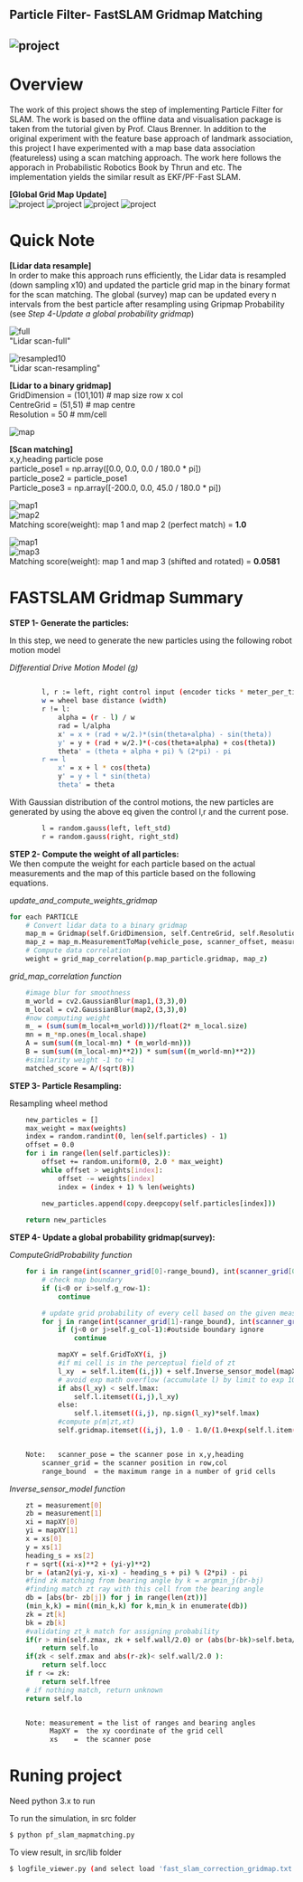 ## **Particle Filter- FastSLAM Gridmap Matching**
![project][image0]
---

[//]: # (Image References)
[image0]: ./images/result.png "result"
[image1]: ./images/Lidar_full.png "lidar full"
[image2]: ./images/Lidar_resample10.png "lidar resample"
[image3]: ./images/gridmap.png "grid1_2"
[image4]: ./images/gridmap3.png "grid3"
[image5]: ./images/Gridmap_Update/G0.png "global0" 
[image6]: ./images/Gridmap_Update/G4.png "global4" 
[image7]: ./images/Gridmap_Update/G10.png "global10" 
[image8]: ./images/Gridmap_Update/G13.png "global13" 



# **Overview**
The work of this project shows the step of implementing Particle Filter for SLAM. The work is based on the offline data and visualisation package is taken from the tutorial given by Prof. Claus Brenner. In addition to the original experiment with the feature base approach of landmark association, this project I have experimented with a map base data association (featureless) using a scan matching approach. The work here follows the apporach in Probabilistic Robotics Book by Thrun and etc. The implementation yields the similar result as EKF/PF-Fast SLAM. 

**[Global Grid Map Update]**  
![project][image5]
![project][image6]
![project][image7]
![project][image8]


# **Quick Note**
**[Lidar data resample]**  
In order to make this approach runs efficiently, the Lidar data is resampled (down sampling x10) and updated the particle grid map in the binary format for the scan matching. The global (survey) map can be updated every n intervals from the best particle after resampling using Gripmap Probability (see _Step 4-Update a global probability gridmap_)

![full][image1]  
					"Lidar scan-full"


![resampled10][image2]  
					"Lidar scan-resampling"

**[Lidar to a binary gridmap]**  
GridDimension = (101,101)	# map size row x col  
CentreGrid    = (51,51) 	# map centre  
Resolution    = 50		# mm/cell  

![map][image3]

**[Scan matching]**  
x,y,heading particle pose  
particle_pose1 = np.array([0.0, 0.0, 0.0 / 180.0 * pi])  
particle_pose2 = particle_pose1  
Particle_pose3 = np.array([-200.0, 0.0, 45.0 / 180.0 * pi])  

![map1][image3]  
![map2][image3]  
Matching score(weight): map 1 and map 2 (perfect match) = **1.0**
                


![map1][image3]  
![map3][image4]  
Matching score(weight): map 1 and map 3 (shifted and rotated) = **0.0581**
                	
# **FASTSLAM Gridmap Summary**

**STEP 1- Generate the particles:**  

In this step, we need to generate the new particles using the following robot motion model

_Differential Drive Motion Model (g)_
```sh
	
		l, r := left, right control input (encoder ticks * meter_per_tick)
		w = wheel base distance (width)
		r != l:
		    alpha = (r - l) / w
		    rad = l/alpha
		    x' = x + (rad + w/2.)*(sin(theta+alpha) - sin(theta))
		    y' = y + (rad + w/2.)*(-cos(theta+alpha) + cos(theta))
		    theta' = (theta + alpha + pi) % (2*pi) - pi
		r == l
		    x' = x + l * cos(theta)
		    y' = y + l * sin(theta)
		    theta' = theta

```

With Gaussian distribution of the control motions, the new particles are generated by using the above eq given the control l,r and the current pose.
```sh
		l = random.gauss(left, left_std)
		r = random.gauss(right, right_std)

```



**STEP 2- Compute the weight of all particles:**  
We then compute the weight for each particle based on the actual measurements and the map of this particle based on the following equations.

_update_and_compute_weights_gridmap_  
```sh
for each PARTICLE  
	# Convert lidar data to a binary gridmap
	map_m = Gridmap(self.GridDimension, self.CentreGrid, self.Resolution)
	map_z = map_m.MeasurementToMap(vehicle_pose, scanner_offset, measurement)
	# Compute data correlation
	weight = grid_map_correlation(p.map_particle.gridmap, map_z)
```	

_grid_map_correlation function_  
```sh
	#image blur for smoothness
	m_world = cv2.GaussianBlur(map1,(3,3),0)
	m_local = cv2.GaussianBlur(map2,(3,3),0)
	#now computing weight
	m_ = (sum(sum(m_local+m_world)))/float(2* m_local.size)
	mn = m_*np.ones(m_local.shape)
	A = sum(sum((m_local-mn) * (m_world-mn)))
	B = sum(sum((m_local-mn)**2)) * sum(sum((m_world-mn)**2))
	#similarity weight -1 to +1
	matched_score = A/(sqrt(B))

```



**STEP 3- Particle Resampling:**  

Resampling wheel method 
```sh
	new_particles = []
	max_weight = max(weights)
	index = random.randint(0, len(self.particles) - 1)
	offset = 0.0
	for i in range(len(self.particles)):
		offset += random.uniform(0, 2.0 * max_weight)
		while offset > weights[index]:
			offset -= weights[index]
			index = (index + 1) % len(weights)
			
		new_particles.append(copy.deepcopy(self.particles[index]))

	return new_particles
```

**STEP 4- Update a global probability gridmap(survey):**  

_ComputeGridProbability function_ 
```sh
	for i in range(int(scanner_grid[0]-range_bound), int(scanner_grid[0]+range_bound)):
		# check map boundary
		if (i<0 or i>self.g_row-1):
			continue

		# update grid probability of every cell based on the given measurement (lidar data points)
		for j in range(int(scanner_grid[1]-range_bound), int(scanner_grid[1]+range_bound)):
			if (j<0 or j>self.g_col-1):#outside boundary ignore
				continue

			mapXY = self.GridToXY(i, j)
			#if mi cell is in the perceptual field of zt
			l_xy  = self.l.item((i,j)) + self.Inverse_sensor_model(mapXY, scanner_pose, measurement) - self.lo	
			# avoid exp math overflow (accumulate l) by limit to exp 10
			if abs(l_xy) < self.lmax:
				self.l.itemset((i,j),l_xy)
			else:
				self.l.itemset((i,j), np.sign(l_xy)*self.lmax)
			#compute p(m|zt,xt)	
			self.gridmap.itemset((i,j), 1.0 - 1.0/(1.0+exp(self.l.item(i,j) )))


	Note:	scanner_pose = the scanner pose in x,y,heading
		scanner_grid = the scanner position in row,col 
		range_bound  = the maximum range in a number of grid cells 
```

	

_Inverse_sensor_model function_
```sh
	zt = measurement[0]
	zb = measurement[1]
	xi = mapXY[0]
	yi = mapXY[1]
	x = xs[0]
	y = xs[1]
	heading_s = xs[2]
	r = sqrt((xi-x)**2 + (yi-y)**2)
	br = (atan2(yi-y, xi-x) - heading_s + pi) % (2*pi) - pi               # angle need to be in -pi to pi!
	#find zk matching from bearing angle by k = argmin_j(br-bj)
	#finding match zt ray with this cell from the bearing angle
	db = [abs(br- zb[j]) for j in range(len(zt))]
	(min_k,k) = min((min_k,k) for k,min_k in enumerate(db))
	zk = zt[k]
	bk = zb[k]
	#validating zt_k match for assigning probability
	if(r > min(self.zmax, zk + self.wall/2.0) or (abs(br-bk)>self.beta/2.0) ):
		return self.lo
	if(zk < self.zmax and abs(r-zk)< self.wall/2.0 ):
		return self.locc
	if r <= zk:
		return self.lfree
	# if nothing match, return unknown 
	return self.lo	


	Note: measurement = the list of ranges and bearing angles
	      MapXY =  the xy coordinate of the grid cell
	      xs    =  the scanner pose 

```

# **Runing project**
Need python 3.x to run

To run the simulation, in src folder
```sh
$ python pf_slam_mapmatching.py
```

To view result, in src/lib folder
```sh
$ logfile_viewer.py (and select load 'fast_slam_correction_gridmap.txt')
```
